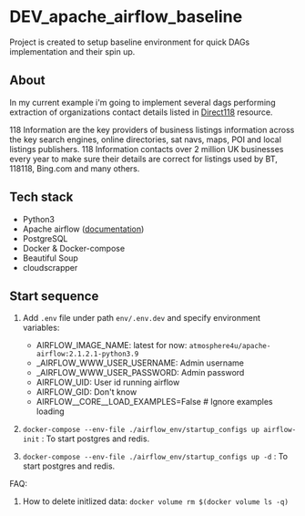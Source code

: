 # DEV_apache_airflow_baseline

Project is created to setup baseline environment for quick DAGs implementation and their spin up.

## **About**

In my current example i'm going to implement several dags performing extraction of organizations contact details listed in [Direct118](http://www.118.direct) resource.

118 Information are the key providers of business listings information across the key search engines, online directories, sat navs, maps, POI and local listings publishers. 118 Information contacts over 2 million UK businesses every year to make sure their details are correct for listings used by BT, 118118, Bing.com and many others.

## **Tech stack**

* Python3
* Apache airflow ([documentation](https://airflow.apache.org/docs/apache-airflow/stable/start/docker.html))
* PostgreSQL
* Docker & Docker-compose
* Beautiful Soup
* cloudscrapper

## **Start sequence**

1. Add `.env` file under path `env/.env.dev` and specify environment variables:
    * AIRFLOW_IMAGE_NAME: latest for now: `atmosphere4u/apache-airflow:2.1.2.1-python3.9`
    * _AIRFLOW_WWW_USER_USERNAME: Admin username 
    * _AIRFLOW_WWW_USER_PASSWORD: Admin password
    * AIRFLOW_UID: User id running airflow
    * AIRFLOW_GID: Don't know
    * AIRFLOW__CORE__LOAD_EXAMPLES=False # Ignore examples loading

2. `docker-compose --env-file ./airflow_env/startup_configs up airflow-init` : To start postgres and redis.
3. `docker-compose --env-file ./airflow_env/startup_configs up -d` : To start postgres and redis.

FAQ:
1. How to delete initlized data: `docker volume rm $(docker volume ls -q)`